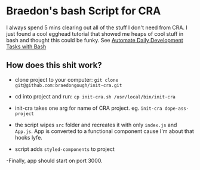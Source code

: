 # Braedon's bash Script for CRA

I always spend 5 mins clearing out all of the stuff I don't need from CRA. I just found a cool egghead tutorial that showed me heaps of cool stuff in bash and thought this could be funky. See [Automate Daily Development Tasks with Bash](https://egghead.io/courses/automate-daily-development-tasks-with-bash)

## How does this shit work?

- clone project to your computer: `git clone git@github.com:braedongough/init-cra.git`

- cd into project and run: `cp init-cra.sh /usr/local/bin/init-cra`

- init-cra takes one arg for name of CRA project. eg.
  `init-cra dope-ass-project`

- the script wipes `src` folder and recreates it with only `index.js` and `App.js`. App is converted to a functional component cause I'm about that hooks lyfe.

- script adds `styled-components` to project

-Finally, app should start on port 3000.

